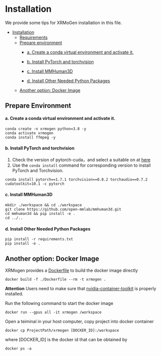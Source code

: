 # Installation


<!-- TOC -->

We provide some tips for XRMoGen installation in this file.


- [Installation](#installation)
  - [Requirements](#requirements)
  - [Prepare environment](#prepare-environment)
      - [a. Create a conda virtual environment and activate it.](#a-create-a-conda-virtual-environment-and-activate-it)
      - [b. Install PyTorch and torchvision](#b-install-pytorch-and-torchvision)
      
      - [c. Install MMHuman3D](#c-install-mmhuman3d)
      - [d. Install Other Needed Python Packages](#d-install-other-needed-python-packages)
  - [Another option: Docker Image](#another-option-docker-image)


<!-- TOC -->
<!-- 
## 安装依赖包

- Linux
- Python 3.7+
- PyTorch 1.6+
- CUDA 10.0+
- GCC 7.5+
- build-essential: Install by `apt-get install -y build-essential git ninja-build ffmpeg libsm6 libxext6 libgl1`
- [mmcv-full](https://github.com/open-mmlab/mmcv)
- Numpy
- ffmpeg
- [opencv-python 3+](https://github.com/dmlc/decord): 可通过 `pip install opencv-python>=3` 安装
- [imageio](https://github.com/dmlc/decord): 可通过 `pip install imageio` 安装
- [scikit-image](https://github.com/dmlc/decord): 可通过 `pip install scikit-image` 安装
- [spconv](https://github.com/dmlc/decord): 从支持的版本中选择跟你本地cuda版本一致的安装, 比如 `pip install spconv-cu113`
- [pytorch3d](https://github.com/dmlc/decord): 可通过 `pip install "git+https://github.com/facebookresearch/pytorch3d.git@stable"` 安装
 -->


## Prepare Environment
<!-- 
#### a. 安装系统依赖库.

```shell
sudo apt install libgl-dev freeglut3-dev build-essential git ninja-build ffmpeg libsm6 libxext6 libgl1
``` -->

#### a. Create a conda virtual environment and activate it.

```shell
conda create -n xrmogen python=3.8 -y
conda activate xrmogen
conda install ffmpeg -y
```

#### b. Install PyTorch and torchvision

1. Check the version of pytorch-cuda，and select a suitable on at [here](https://pytorch.org/get-started/previous-versions/) 
2. Use the  `conda install` command for corresponding version to install PyTorch and Torchvision.

```
conda install pytorch==1.7.1 torchvision==0.8.2 torchaudio==0.7.2 cudatoolkit=10.1 -c pytorch
```

#### c. Install MMHuman3D
```
mkdir ./workspace && cd ./workspace
git clone https://github.com/open-mmlab/mmhuman3d.git
cd mmhuman3d && pip install -e .
cd ../..
```

#### d.  Install Other Needed Python Packages
```
pip install -r requirements.txt
pip install -e .
```
<!-- * 根据[官方说明](https://mmcv.readthedocs.io/en/latest/get_started/installation.html)，安装 ```mmcv-full```
* 安装 ```spconv```, 比如 ```pip install spconv-cu111```. 值得注意的是只有部分cuda版本是支持的, 具体请查看 [官方说明](https://github.com/traveller59/spconv)
* 通过 ```pip install "git+https://github.com/facebookresearch/pytorch3d.git@stable"``` 安装 ```pytorch3d```
* 通过 ```pip install git+https://github.com/NVlabs/tiny-cuda-nn/#subdirectory=bindings/torch``` 安装 ```tcnn``` 
* 查看[官方说明](https://github.com/creiser/kilonerf#option-b-build-cuda-extension-yourself) 安装 ```kilo-cuda``` -->
  
<!-- #### e. 安装cuda扩展
* 为了支持instant-ngp算法，需要编译安装cuda扩展 ```raymarch```, 查看[具体教程](../../extensions/ngp_raymarch/README.md) -->


## Another option: Docker Image

XRMogen provides a [Dockerfile](../../Dockerfile) to build the docker image directly

```shell
docker build -f ./Dockerfile --rm -t xrmogen .
```

**Attention** Users need to make sure that  [nvidia-container-toolkit](https://docs.nvidia.com/datacenter/cloud-native/container-toolkit/install-guide.html#docker) is properly installed.

Run the following command to start the docker image
```shell
docker run --gpus all -it xrmogen /workspace
```
Open a teiminal in your host computer, copy project into docker container
```shell
docker cp ProjectPath/xrmogen [DOCKER_ID]:/workspace
```
where [DOCKER_ID] is the docker id that can be obtained by
```
docker ps -a
```
  
<!-- ## 安装验证

为了验证 XRNerf 和所需的依赖包是否已经安装成功，可以运行单元测试模块

```shell
coverage run --source xrnerf/models -m pytest -s test/models && coverage report -m
```

注意，运行单元测试模块前需要额外安装 ```coverage``` 和 ```pytest``` 
```
pip install coverage pytest -i https://pypi.tuna.tsinghua.edu.cn/simple
``` -->

